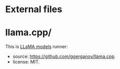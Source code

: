 <!--
Copyright (C) 2023 Maciej Żok

SPDX-License-Identifier: GPL-3.0-or-later
-->
# External files

# llama.cpp/

This is [LLaMA models](https://en.wikipedia.org/wiki/LLaMA) runner:

- source: <https://github.com/ggerganov/llama.cpp>
- license: MIT.
